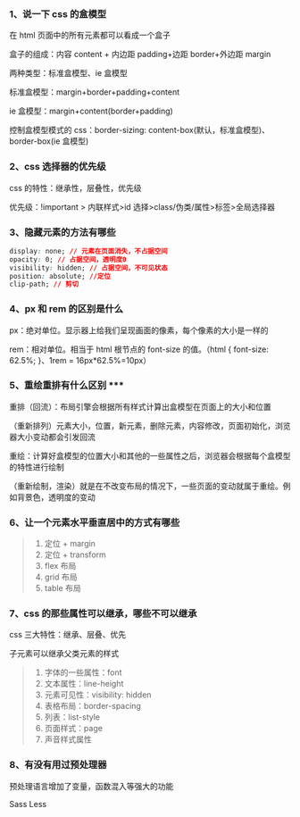 ### 1、说一下 css 的盒模型

在 html 页面中的所有元素都可以看成一个盒子

盒子的组成：内容 content + 内边距 padding+边距 border+外边距 margin

两种类型：标准盒模型、ie 盒模型

标准盒模型：margin+border+padding+content

ie 盒模型：margin+content(border+padding)

控制盒模型模式的 css：border-sizing: content-box(默认，标准盒模型)、border-box(ie 盒模型)

### 2、css 选择器的优先级

css 的特性：继承性，层叠性，优先级

优先级：!important > 内联样式>id 选择>class/伪类/属性>标签>全局选择器

### 3、隐藏元素的方法有哪些

```css
display: none; // 元素在页面消失，不占据空间
opacity: 0; // 占据空间，透明度0
visibility: hidden; // 占据空间，不可见状态
position: absolute; //定位
clip-path; // 剪切
```

### 4、px 和 rem 的区别是什么

px：绝对单位。显示器上给我们呈现画面的像素，每个像素的大小是一样的

rem：相对单位。相当于 html 根节点的 font-size 的值。（html { font-size: 62.5%; }、1rem = 16px\*62.5%=10px）

### 5、重绘重排有什么区别 \*\*\*

重排（回流）：布局引擎会根据所有样式计算出盒模型在页面上的大小和位置

（重新排列）元素大小，位置，新元素，删除元素，内容修改，页面初始化，浏览器大小变动都会引发回流

重绘：计算好盒模型的位置大小和其他的一些属性之后，浏览器会根据每个盒模型的特性进行绘制

（重新绘制，渲染）就是在不改变布局的情况下，一些页面的变动就属于重绘。例如背景色，透明度的变动

### 6、让一个元素水平垂直居中的方式有哪些

> 1.  定位 + margin
> 2.  定位 + transform
> 3.  flex 布局
> 4.  grid 布局
> 5.  table 布局

### 7、css 的那些属性可以继承，哪些不可以继承

css 三大特性：继承、层叠、优先

子元素可以继承父类元素的样式

> 1.  字体的一些属性：font
> 2.  文本属性：line-height
> 3.  元素可见性：visibility: hidden
> 4.  表格布局：border-spacing
> 5.  列表：list-style
> 6.  页面样式：page
> 7.  声音样式属性

### 8、有没有用过预处理器

预处理语言增加了变量，函数混入等强大的功能

Sass Less
